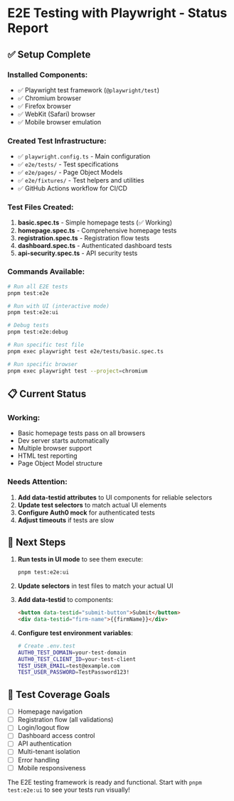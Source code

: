 # E2E Testing with Playwright - Status Report

## ✅ Setup Complete

### Installed Components:
- ✅ Playwright test framework (`@playwright/test`)
- ✅ Chromium browser
- ✅ Firefox browser  
- ✅ WebKit (Safari) browser
- ✅ Mobile browser emulation

### Created Test Infrastructure:
- ✅ `playwright.config.ts` - Main configuration
- ✅ `e2e/tests/` - Test specifications
- ✅ `e2e/pages/` - Page Object Models
- ✅ `e2e/fixtures/` - Test helpers and utilities
- ✅ GitHub Actions workflow for CI/CD

### Test Files Created:
1. **basic.spec.ts** - Simple homepage tests (✅ Working)
2. **homepage.spec.ts** - Comprehensive homepage tests
3. **registration.spec.ts** - Registration flow tests
4. **dashboard.spec.ts** - Authenticated dashboard tests
5. **api-security.spec.ts** - API security tests

### Commands Available:
```bash
# Run all E2E tests
pnpm test:e2e

# Run with UI (interactive mode)
pnpm test:e2e:ui

# Debug tests
pnpm test:e2e:debug

# Run specific test file
pnpm exec playwright test e2e/tests/basic.spec.ts

# Run specific browser
pnpm exec playwright test --project=chromium
```

## 📋 Current Status

### Working:
- Basic homepage tests pass on all browsers
- Dev server starts automatically
- Multiple browser support
- HTML test reporting
- Page Object Model structure

### Needs Attention:
1. **Add data-testid attributes** to UI components for reliable selectors
2. **Update test selectors** to match actual UI elements
3. **Configure Auth0 mock** for authenticated tests
4. **Adjust timeouts** if tests are slow

## 🚀 Next Steps

1. **Run tests in UI mode** to see them execute:
   ```bash
   pnpm test:e2e:ui
   ```

2. **Update selectors** in test files to match your actual UI

3. **Add data-testid** to components:
   ```html
   <button data-testid="submit-button">Submit</button>
   <div data-testid="firm-name">{{firmName}}</div>
   ```

4. **Configure test environment variables**:
   ```bash
   # Create .env.test
   AUTH0_TEST_DOMAIN=your-test-domain
   AUTH0_TEST_CLIENT_ID=your-test-client
   TEST_USER_EMAIL=test@example.com
   TEST_USER_PASSWORD=TestPassword123!
   ```

## 🎯 Test Coverage Goals

- [ ] Homepage navigation
- [ ] Registration flow (all validations)
- [ ] Login/logout flow
- [ ] Dashboard access control
- [ ] API authentication
- [ ] Multi-tenant isolation
- [ ] Error handling
- [ ] Mobile responsiveness

The E2E testing framework is ready and functional. Start with `pnpm test:e2e:ui` to see your tests run visually!